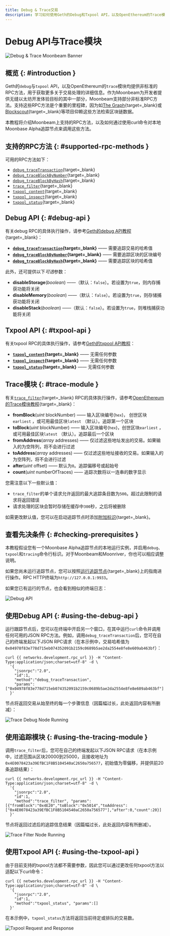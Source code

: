 ```yaml
---
title: Debug & Trace交易
description: 学习如何使用Geth的Debug和Txpool API，以及OpenEthereum的Trace模块在Moonbeam上调用非标准RPC方式。
---
```


# Debug API与Trace模块

![Debug & Trace Moonbeam Banner](/images/builders/build/eth-api/debug-trace/debug-trace-banner.png)

## 概览 {: #introduction }

Geth的`debug`与`txpool` API，以及OpenEthereum的`trace`模块均提供非标准的RPC方法，用于获取更多关于交易处理的详细信息。作为Moonbeam为开发者提供无缝以太坊开发体验目标的其中一部分，Moonbeam支持部分非标准RPC方法。支持这些RPC方法是个重要的里程碑，因为如[The Graph](https://thegraph.com/){target=_blank}或[Blockscout](https://docs.blockscout.com/){target=_blank}等项目仰赖这些方法检索区块链数据。

本教程将介绍Moonbeam上支持的RPC方法，以及如何通过使用curl命令对本地Moonbase Alpha追踪节点来调用这些方法。

## 支持的RPC方法 {: #supported-rpc-methods }

可用的RPC方法如下：

  - [`debug_traceTransaction`](https://geth.ethereum.org/docs/interacting-with-geth/rpc/ns-debug#debug_tracetransaction){target=_blank}
  - [`debug_traceBlockByNumber`](https://geth.ethereum.org/docs/interacting-with-geth/rpc/ns-debug#debug_traceblockbynumber){target=_blank}
  - [`debug_traceBlockByHash`](https://geth.ethereum.org/docs/interacting-with-geth/rpc/ns-debug#debug_traceblockbyhash){target=_blank}
  - [`trace_filter`](https://openethereum.github.io/JSONRPC-trace-module#trace_filter){target=_blank}
  - [`txpool_content`](https://geth.ethereum.org/docs/interacting-with-geth/rpc/ns-txpool#txpool_content){target=_blank}
  - [`txpool_inspect`](https://geth.ethereum.org/docs/interacting-with-geth/rpc/ns-txpool#txpool_inspect){target=_blank}
  - [`txpool_status`](https://geth.ethereum.org/docs/interacting-with-geth/rpc/ns-txpool#txpool_status){target=_blank}

  

## Debug API {: #debug-api }

有关debug RPC的具体执行操作，请参考[Geth的debug API教程](https://geth.ethereum.org/docs/interacting-with-geth/rpc/ns-debug){target=_blank}：

  - **[`debug_traceTransaction`](https://geth.ethereum.org/docs/interacting-with-geth/rpc/ns-debug#debug_tracetransaction){target=_blank}** —— 需要追踪交易的哈希值
  - **[`debug_traceBlockByNumber`](https://geth.ethereum.org/docs/interacting-with-geth/rpc/ns-debug#debug_traceblockbynumber){target=_blank}** —— 需要追踪区块的区块编号
  - **[`debug_traceBlockByHash`](https://geth.ethereum.org/docs/interacting-with-geth/rpc/ns-debug#debug_traceblockbyhash){target=_blank}** —— 需要追踪区块的哈希值

此外，还可提供以下*可选*参数：

 - **disableStorage**(*boolean*) ——（默认：`false`）。若设置为`true`，则内存捕获功能将关闭
 - **disableMemory**(*boolean*) ——（默认：`false`）。若设置为`true`，则存储捕获功能将关闭
 - **disableStack**(*boolean*) ——（默认：`false`）。若设置为`true`，则堆栈捕获功能将关闭

## Txpool API {: #txpool-api }

有关txpool RPC的具体执行操作，请参考[Geth的txpool API教程](https://geth.ethereum.org/docs/interacting-with-geth/rpc/ns-txpool)：

  - **[`txpool_content`](https://geth.ethereum.org/docs/interacting-with-geth/rpc/ns-txpool#txpool_content){target=_blank}** —— 无需任何参数
  - **[`txpool_inspect`](https://geth.ethereum.org/docs/interacting-with-geth/rpc/ns-txpool#txpool_inspect){target=_blank}** —— 无需任何参数
  - **[`txpool_status`](https://geth.ethereum.org/docs/interacting-with-geth/rpc/ns-txpool#txpool_status){target=_blank}** —— 无需任何参数

## Trace模块 {: #trace-module }

有关[`trace_filter`](https://openethereum.github.io/JSONRPC-trace-module#trace_filter){target=_blank} RPC的具体执行操作，请参考[OpenEthereum的Trace模块教程](https://openethereum.github.io/JSONRPC-trace-module){target=_blank}：

 - **fromBlock**(*uint* blockNumber) —— 输入区块编号(`hex`)， 创世区块`earliest` ，或可用最佳区块`latest` （默认）。追踪第一个区块
 - **toBlock**(*uint* blockNumber) —— 输入区块编号(`hex`)，创世区块`earliest` ，或可用最佳区块`latest` （默认）。追踪最后一个区块
 - **fromAddress**(*array* addresses) —— 仅过滤这些地址发出的交易。如果输入的为空阵列，将不会进行过滤
 - **toAddress**(*array* addresses) —— 仅过滤这些地址接收的交易。如果输入的为空阵列，将不会进行过滤
 - **after**(*uint* offset) —— 默认为`0`。追踪偏移号或起始号
 - **count**(*uint* numberOfTraces) —— 追踪次数将以一连串的数字显示

您需注意以下一些默认值：

 - `trace_filter`的单个请求允许返回的最大追踪条目数为`500`。超过此限制的请求将返回错误
 - 请求处理的区块会暂时存储在缓存中`300`秒，之后将被删除

如需更改默认值，您可以在启动追踪节点时添加[附加标识](/node-operators/networks/tracing-node/#additional-flags){target=_blank}。

## 查看先决条件 {: #checking-prerequisites }

本教程假设您有一个Moonbase Alpha追踪节点的本地运行实例，并启用`debug`、`txpool`和`tracing`命令行标识。对于Moonbeam和Moonriver，你也可以相应调整说明。

如果您尚未运行追踪节点，您可以按照[运行追踪节点](/node-operators/networks/tracing-node/){target=_blank}上的指南进行操作。RPC HTTP终端为`http://127.0.0.1:9933`。

如果您已有运行的节点，也会看到相似的终端日志：

![Debug API](/images/builders/build/eth-api/debug-trace/debug-trace-1.png)

## 使用Debug API {: #using-the-debug-api }

运行跟踪节点后，您可以在终端中开启另一个窗口，在其中运行`curl`命令并调用任何可用的JSON RPC方法。例如，调用`debug_traceTransaction`后，您可在自己的终端发起以下JSON RPC请求（在本示例中，交易哈希值为`0x04978f83e778d715eb074352091b2159c0689b5ae2da2554e8fe8e609ab463bf`）：

```
curl {{ networks.development.rpc_url }} -H "Content-Type:application/json;charset=utf-8" -d \
  '{
    "jsonrpc":"2.0",
    "id":1,
    "method":"debug_traceTransaction",
    "params": ["0x04978f83e778d715eb074352091b2159c0689b5ae2da2554e8fe8e609ab463bf"]
  }'
```

节点将返回交易从始至终的每一个步骤信息（因篇幅过长，此处返回内容有所删减）：

![Trace Debug Node Running](/images/builders/build/eth-api/debug-trace/debug-trace-2.png)

## 使用追踪模块 {: #using-the-tracing-module }

调用`trace_filter`后，您可在自己的终端发起以下JSON RPC请求（在本示例中，过滤范围从区块20000到25000，且接收地址为`0x4E0078423a39EfBC1F8B5104540aC2650a756577`，初始值为零偏移，并提供前20条追踪结果）：

```
curl {{ networks.development.rpc_url }} -H "Content-Type:application/json;charset=utf-8" -d \
  '{
    "jsonrpc":"2.0",
    "id":1,
    "method":"trace_filter", "params":[{"fromBlock":"0x4E20","toBlock":"0x5014","toAddress":["0x4E0078423a39EfBC1F8B5104540aC2650a756577"],"after":0,"count":20}]
  }'
```

节点将返回过滤后的追踪信息结果（因篇幅过长，此处返回内容有所删减）。

![Trace Filter Node Running](/images/builders/build/eth-api/debug-trace/debug-trace-3.png)

## 使用Txpool API {: #using-the-txpool-api }

由于目前支持的txpool方法都不需要参数，因此您可以通过更改任何txpool方法以适配以下curl命令：

```
curl {{ networks.development.rpc_url }} -H "Content-Type:application/json;charset=utf-8" -d \
  '{
    "jsonrpc":"2.0",
    "id":1,
    "method":"txpool_status", "params":[]
  }'
```

在本示例中，`txpool_status`方法将返回当前待定或排队的交易数。

![Txpool Request and Response](/images/builders/build/eth-api/debug-trace/debug-trace-4.png)
